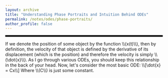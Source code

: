 ```yaml
---
layout: archive
title: "Understanding Phase Portraits and Intuition Behind ODEs"
permalink: /notes/odes/phase-portraits/
author_profile: false
--- 
```

<hr style="border: 2px solid black;">
If we denote the position of some object by the function \\(x(t)\\), then by definition, the velocity of that object is defined by the derivative of its displacement (which is the position) and therefore the velocity is simply \\(\dot{x}\\). As I go through various ODEs, you should keep this relationship in the back of your head. Now, let's consider the most basic ODE:
\\[\dot{x} = Cx\\]
Where \\(C\\) is just some constant.
